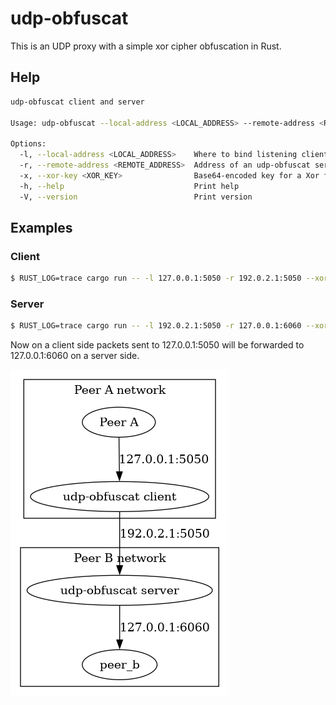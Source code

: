 # udp-obfuscat

This is an UDP proxy with a simple xor cipher obfuscation in Rust.

## Help

```bash
udp-obfuscat client and server

Usage: udp-obfuscat --local-address <LOCAL_ADDRESS> --remote-address <REMOTE_ADDRESS> --xor-key <XOR_KEY>

Options:
  -l, --local-address <LOCAL_ADDRESS>    Where to bind listening client UDP socket
  -r, --remote-address <REMOTE_ADDRESS>  Address of an udp-obfuscat server
  -x, --xor-key <XOR_KEY>                Base64-encoded key for a Xor filter
  -h, --help                             Print help
  -V, --version                          Print version
```

## Examples

### Client

```bash
$ RUST_LOG=trace cargo run -- -l 127.0.0.1:5050 -r 192.0.2.1:5050 --xor-key aaaa
```

### Server

```bash
$ RUST_LOG=trace cargo run -- -l 192.0.2.1:5050 -r 127.0.0.1:6060 --xor-key aaaa
```

Now on a client side packets sent to 127.0.0.1:5050 will be forwarded to
127.0.0.1:6060 on a server side.

![Diagram](diagram.png)
